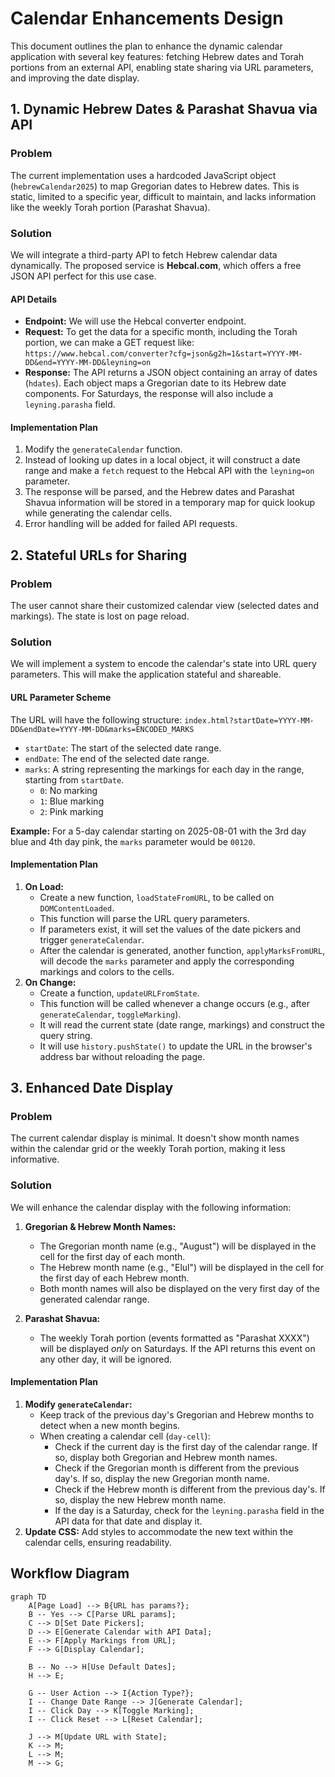# Calendar Enhancements Design

This document outlines the plan to enhance the dynamic calendar application with several key features: fetching Hebrew dates and Torah portions from an external API, enabling state sharing via URL parameters, and improving the date display.

## 1. Dynamic Hebrew Dates & Parashat Shavua via API

### Problem
The current implementation uses a hardcoded JavaScript object (`hebrewCalendar2025`) to map Gregorian dates to Hebrew dates. This is static, limited to a specific year, difficult to maintain, and lacks information like the weekly Torah portion (Parashat Shavua).

### Solution
We will integrate a third-party API to fetch Hebrew calendar data dynamically. The proposed service is **Hebcal.com**, which offers a free JSON API perfect for this use case.

#### API Details
*   **Endpoint:** We will use the Hebcal converter endpoint.
*   **Request:** To get the data for a specific month, including the Torah portion, we can make a GET request like: `https://www.hebcal.com/converter?cfg=json&g2h=1&start=YYYY-MM-DD&end=YYYY-MM-DD&leyning=on`
*   **Response:** The API returns a JSON object containing an array of dates (`hdates`). Each object maps a Gregorian date to its Hebrew date components. For Saturdays, the response will also include a `leyning.parasha` field.

#### Implementation Plan
1.  Modify the `generateCalendar` function.
2.  Instead of looking up dates in a local object, it will construct a date range and make a `fetch` request to the Hebcal API with the `leyning=on` parameter.
3.  The response will be parsed, and the Hebrew dates and Parashat Shavua information will be stored in a temporary map for quick lookup while generating the calendar cells.
4.  Error handling will be added for failed API requests.

## 2. Stateful URLs for Sharing

### Problem
The user cannot share their customized calendar view (selected dates and markings). The state is lost on page reload.

### Solution
We will implement a system to encode the calendar's state into URL query parameters. This will make the application stateful and shareable.

#### URL Parameter Scheme
The URL will have the following structure:
`index.html?startDate=YYYY-MM-DD&endDate=YYYY-MM-DD&marks=ENCODED_MARKS`

*   `startDate`: The start of the selected date range.
*   `endDate`: The end of the selected date range.
*   `marks`: A string representing the markings for each day in the range, starting from `startDate`.
    *   `0`: No marking
    *   `1`: Blue marking
    *   `2`: Pink marking

**Example:** For a 5-day calendar starting on 2025-08-01 with the 3rd day blue and 4th day pink, the `marks` parameter would be `00120`.

#### Implementation Plan
1.  **On Load:**
    *   Create a new function, `loadStateFromURL`, to be called on `DOMContentLoaded`.
    *   This function will parse the URL query parameters.
    *   If parameters exist, it will set the values of the date pickers and trigger `generateCalendar`.
    *   After the calendar is generated, another function, `applyMarksFromURL`, will decode the `marks` parameter and apply the corresponding markings and colors to the cells.
2.  **On Change:**
    *   Create a function, `updateURLFromState`.
    *   This function will be called whenever a change occurs (e.g., after `generateCalendar`, `toggleMarking`).
    *   It will read the current state (date range, markings) and construct the query string.
    *   It will use `history.pushState()` to update the URL in the browser's address bar without reloading the page.

## 3. Enhanced Date Display

### Problem
The current calendar display is minimal. It doesn't show month names within the calendar grid or the weekly Torah portion, making it less informative.

### Solution
We will enhance the calendar display with the following information:

1.  **Gregorian & Hebrew Month Names:**
    *   The Gregorian month name (e.g., "August") will be displayed in the cell for the first day of each month.
    *   The Hebrew month name (e.g., "Elul") will be displayed in the cell for the first day of each Hebrew month.
    *   Both month names will also be displayed on the very first day of the generated calendar range.

2.  **Parashat Shavua:**
    *   The weekly Torah portion (events formatted as "Parashat XXXX") will be displayed *only* on Saturdays. If the API returns this event on any other day, it will be ignored.

#### Implementation Plan
1.  **Modify `generateCalendar`:**
    *   Keep track of the previous day's Gregorian and Hebrew months to detect when a new month begins.
    *   When creating a calendar cell (`day-cell`):
        *   Check if the current day is the first day of the calendar range. If so, display both Gregorian and Hebrew month names.
        *   Check if the Gregorian month is different from the previous day's. If so, display the new Gregorian month name.
        *   Check if the Hebrew month is different from the previous day's. If so, display the new Hebrew month name.
        *   If the day is a Saturday, check for the `leyning.parasha` field in the API data for that date and display it.
2.  **Update CSS:** Add styles to accommodate the new text within the calendar cells, ensuring readability.

## Workflow Diagram

```mermaid
graph TD
    A[Page Load] --> B{URL has params?};
    B -- Yes --> C[Parse URL params];
    C --> D[Set Date Pickers];
    D --> E[Generate Calendar with API Data];
    E --> F[Apply Markings from URL];
    F --> G[Display Calendar];

    B -- No --> H[Use Default Dates];
    H --> E;

    G -- User Action --> I{Action Type?};
    I -- Change Date Range --> J[Generate Calendar];
    I -- Click Day --> K[Toggle Marking];
    I -- Click Reset --> L[Reset Calendar];

    J --> M[Update URL with State];
    K --> M;
    L --> M;
    M --> G;